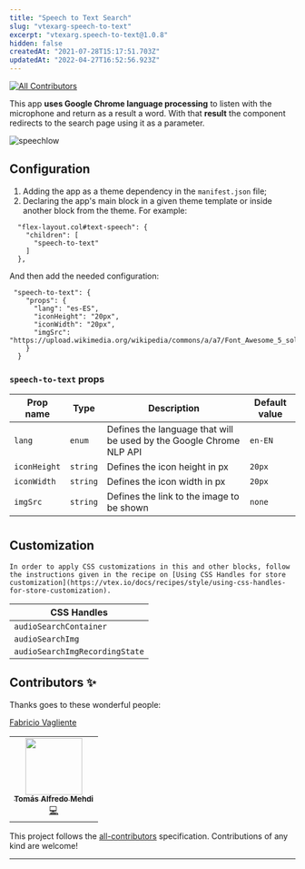 ```yaml
---
title: "Speech to Text Search"
slug: "vtexarg-speech-to-text"
excerpt: "vtexarg.speech-to-text@1.0.8"
hidden: false
createdAt: "2021-07-28T15:17:51.703Z"
updatedAt: "2022-04-27T16:52:56.923Z"
---
```

<!-- DOCS-IGNORE:start -->
<!-- ALL-CONTRIBUTORS-BADGE:START - Do not remove or modify this section -->
[![All Contributors](https://img.shields.io/badge/all_contributors-0-orange.svg?style=flat-square)](#contributors-)
<!-- ALL-CONTRIBUTORS-BADGE:END -->
<!-- DOCS-IGNORE:end -->

This app **uses Google Chrome language processing** to listen with the microphone and return as a result a word. With that **result** the component redirects to the search page using it as a parameter.

![speechlow](https://user-images.githubusercontent.com/23383993/127346535-62a7546b-accd-468b-adfa-3495cabe64b9.gif)

## Configuration 

1. Adding the app as a theme dependency in the `manifest.json` file;
2. Declaring the app's main block in a given theme template or inside another block from the theme. For example:

```
  "flex-layout.col#text-speech": {
    "children": [
      "speech-to-text"
    ]
  },
```

And then add the needed configuration:

```
 "speech-to-text": {
    "props": {
      "lang": "es-ES",
      "iconHeight": "20px",
      "iconWidth": "20px",
      "imgSrc": "https://upload.wikimedia.org/wikipedia/commons/a/a7/Font_Awesome_5_solid_microphone.svg"
    }
  }
```

### `speech-to-text` props

| Prop name    | Type            | Description    | Default value                                                                                                                               |
| ------------ | --------------- | --------------------------------------------------------------------------------------------------------------------------------------------- | ---------- | 
| `lang`      | `enum`       | Defines the language that will be used by the Google Chrome NLP API         | `en-EN`        |
| `iconHeight`      | `string`       | Defines the icon height in px         | `20px`        |
| `iconWidth`      | `string`       | Defines the icon width in px         | `20px`        |
| `imgSrc`      | `string`       | Defines the link to the image to be shown         | `none`        |


#
## Customization
`In order to apply CSS customizations in this and other blocks, follow the instructions given in the recipe on [Using CSS Handles for store customization](https://vtex.io/docs/recipes/style/using-css-handles-for-store-customization).`

| CSS Handles |
| ----------- | 
| `audioSearchContainer` | 
| `audioSearchImg` | 
| `audioSearchImgRecordingState` | 


<!-- DOCS-IGNORE:start -->

## Contributors ✨

Thanks goes to these wonderful people:

<!-- ALL-CONTRIBUTORS-LIST:START - Do not remove or modify this section -->
<!-- prettier-ignore-start -->
<!-- markdownlint-disable -->
[Fabricio Vagliente](https://github.com/Favri)
<table>
  <tr>
    <td align="center"><a href="https://github.com/tomymehdi"><img src="https://avatars.githubusercontent.com/u/774112?v=4" width="100px;" alt=""/><br /><sub><b>Tomás Alfredo Mehdi</b></sub></a><br /><a href="https://github.com/vtex-apps/speech-to-text/commits?author=tomymehdi" title="Code">💻</a></td>
  </tr>
</table>


<!-- markdownlint-enable -->
<!-- prettier-ignore-end -->
<!-- ALL-CONTRIBUTORS-LIST:END -->

This project follows the [all-contributors](https://github.com/all-contributors/all-contributors) specification. Contributions of any kind are welcome!

<!-- DOCS-IGNORE:end -->

----